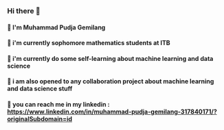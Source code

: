 ### Hi there 👋
#### 🌱 I'm Muhammad Pudja Gemilang
#### 🌱 i'm currently sophomore mathematics students at ITB 
#### 🌱 i'm currently do some self-learning about machine learning and data science
#### 🌱 i am also opened to any collaboration project about machine learning and data science stuff
#### 🌱 you can reach me in my linkedin : https://www.linkedin.com/in/muhammad-pudja-gemilang-317840171/?originalSubdomain=id


